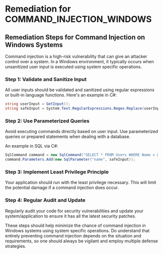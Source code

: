 # Remediation for COMMAND_INJECTION_WINDOWS

## Remediation Steps for Command Injection on Windows Systems

Command injection is a high-risk vulnerability that can give an attacker control over a system. In a Windows environment, it typically occurs when unsanitized user input is executed using system specific operations.

### Step 1: Validate and Sanitize Input
All user inputs should be validated and sanitized using regular expressions or built-in language functions. Here's an example in C#:

```csharp
string userInput = GetInput();
string safeInput = System.Text.RegularExpressions.Regex.Replace(userInput, "[^a-zA-Z0-9]", "");
```

### Step 2: Use Parameterized Queries
Avoid executing commands directly based on user input. Use parameterized queries or prepared statements when dealing with a database. 

An example in SQL via C#:
```csharp
SqlCommand command = new SqlCommand("SELECT * FROM Users WHERE Name = @name", connection);
command.Parameters.Add(new SqlParameter("name", safeInput));
```

### Step 3: Implement Least Privilege Principle
Your application should run with the least privilege necessary. This will limit the potential damage if a command injection does occur.

### Step 4: Regular Audit and Update
Regularly audit your code for security vulnerabilities and update your system/application to ensure it has all the latest security patches.

These steps should help minimize the chance of command injection in Windows systems using system specific operations. Do understand that entirely preventing command injection depends on the situation and requirements, so one should always be vigilant and employ multiple defense strategies.